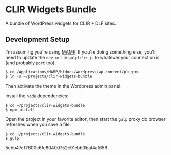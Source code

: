 # CLIR Widgets Bundle

A bundle of WordPress widgets for CLIR + DLF sites.

## Development Setup

I'm assuming you're using [MAMP](https://www.mamp.info). If you're doing
something else, you'll need to update the `dev_url` in `gulpfile.js` to
whatever your connection is (and probably `port` too).

```
$ cd /Applications/MAMP/htdocs/wordpress/wp-content/plugins
$ ln -s ~/projects/clir-widgets-bundle
```

Then activate the theme in the Wordpress admin panel.


Install the `node` dependencies:

```
$ cd ~/projects/clir-widgets-bundle
$ npm install
```

Open the project in your favorite editor, then start the `gulp` proxy do browser
refreshes when you save a file.

```
$ cd ~/projects/clir-widgets-bundle
$ gulp
```
5ebb47ef7600c6fe80400752c91ebb0baf4af656
